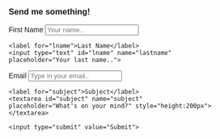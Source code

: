 <html>
<head>
<meta name="viewport" content="width=device-width, initial-scale=1">
<style>
body {font-family: Arial, Helvetica, sans-serif;}
* {box-sizing: border-box;}

input[type=text], select, textarea {
  width: 100%;
  padding: 12px;
  border: 1px solid #ccc;
  border-radius: 4px;
  box-sizing: border-box;
  margin-top: 6px;
  margin-bottom: 16px;
  resize: vertical;
}

input[type=submit] {
  background-color: #4CAF50;
  color: white;
  padding: 12px 20px;
  border: none;
  border-radius: 4px;
  cursor: pointer;
}

input[type=submit]:hover {
  background-color: #45a049;
}

.container {
  border-radius: 5px;
  width: 100%;
  height: auto;
  margin: auto auto;
  background-color: #f2f2f2;
  padding: 10px;
  
}
</style>
</head>
<body>

<h3>Send me something!</h3>

<div class="container">
  <form action="https://formspree.io/rsandan@student.cccd.edu">
    <label for="fname">First Name</label>
    <input type="text" id="fname" name="firstname" placeholder="Your name..">

    <label for="lname">Last Name</label>
    <input type="text" id="lname" name="lastname" placeholder="Your last name..">

 <label for="email">Email</label>
    <input type="text" id="email" name="email" placeholder="Type in your email..">

    <label for="subject">Subject</label>
    <textarea id="subject" name="subject" placeholder="What's on your mind?" style="height:200px"></textarea>

    <input type="submit" value="Submit">
    
  </form>
</div>
  

</body>
</html>
